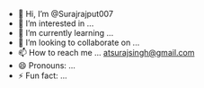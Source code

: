 - 👋 Hi, I’m @Surajrajput007
- 👀 I’m interested in ...
- 🌱 I’m currently learning ...
- 💞️ I’m looking to collaborate on ...
- 📫 How to reach me ... atsurajsingh@gmail.com
- 😄 Pronouns: ...
- ⚡ Fun fact: ...

<!---
Surajrajput007/Surajrajput007 is a ✨ special ✨ repository because its `README.md` (this file) appears on your GitHub profile.
You can click the Preview link to take a look at your changes.
--->
